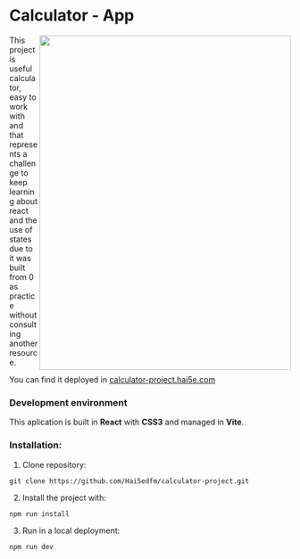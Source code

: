<h1>Calculator - App</h1>
<div>
  <img align="right" width="450" height="600" src="https://user-images.githubusercontent.com/79668074/180654431-25e6066d-4b21-4990-9d33-a8764db29868.png"/>

  <p>This project is useful calculator, easy to work with and that represents a challenge to keep learning about react and the use of states due to it was built from 0 as practice without consulting another resource.</p>
  <p>You can find it deployed in <a href="https://calculator-project.hai5e.com">calculator-project.hai5e.com</a></p>

  <h3>Development environment</h3>
  <p>This aplication is built in <strong>React</strong> with <strong>CSS3</strong> and managed in <strong>Vite</strong>.</p>
</div>

<h3> Installation: </h3>

1. Clone repository:
```shell
git clone https://github.com/Hai5edfm/calculator-project.git
```
2. Install the project with: 
```shell
npm run install
```
3. Run in a local deployment:
```shell
npm run dev
``` 

